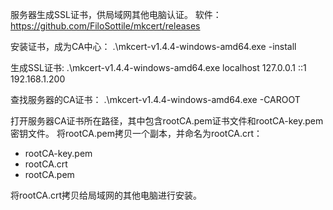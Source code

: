 服务器生成SSL证书，供局域网其他电脑认证。
软件：https://github.com/FiloSottile/mkcert/releases

安装证书，成为CA中心：
.\mkcert-v1.4.4-windows-amd64.exe -install

生成SSL证书:
.\mkcert-v1.4.4-windows-amd64.exe localhost 127.0.0.1 ::1 192.168.1.200

查找服务器的CA证书：
.\mkcert-v1.4.4-windows-amd64.exe -CAROOT

打开服务器CA证书所在路径，其中包含rootCA.pem证书文件和rootCA-key.pem密钥文件。
将rootCA.pem拷贝一个副本，并命名为rootCA.crt：
- rootCA-key.pem
- rootCA.crt
- rootCA.pem

将rootCA.crt拷贝给局域网的其他电脑进行安装。